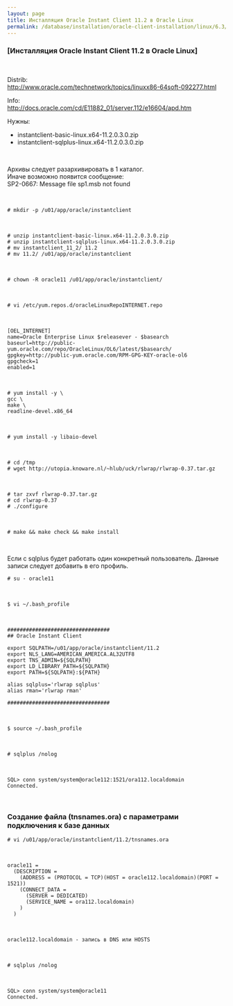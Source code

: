 ```yaml
---
layout: page
title: Инсталляция Oracle Instant Client 11.2 в Oracle Linux
permalink: /database/installation/oracle-client-installation/linux/6.3/oracle/11.2/
---
```


### [Инсталляция Oracle Instant Client 11.2 в Oracle Linux]

<br/>

Distrib:<br/>
http://www.oracle.com/technetwork/topics/linuxx86-64soft-092277.html

Info:<br/>
http://docs.oracle.com/cd/E11882_01/server.112/e16604/apd.htm


Нужны:

<ul>
	<li>instantclient-basic-linux.x64-11.2.0.3.0.zip</li>
	<li>instantclient-sqlplus-linux.x64-11.2.0.3.0.zip</li>
</ul>


<br/>

Архивы следует разархивировать в 1 каталог.<br/>
Иначе возможно появится сообщение:<br/>
SP2-0667: Message file sp1<lang>.msb not found<br/>


<br/>

	# mkdir -p /u01/app/oracle/instantclient

<br/>

	# unzip instantclient-basic-linux.x64-11.2.0.3.0.zip
	# unzip instantclient-sqlplus-linux.x64-11.2.0.3.0.zip
	# mv instantclient_11_2/ 11.2
	# mv 11.2/ /u01/app/oracle/instantclient

<br/>

	# chown -R oracle11 /u01/app/oracle/instantclient/

<br/>


	# vi /etc/yum.repos.d/oracleLinuxRepoINTERNET.repo

<br/>

	[OEL_INTERNET]
	name=Oracle Enterprise Linux $releasever - $basearch
	baseurl=http://public-yum.oracle.com/repo/OracleLinux/OL6/latest/$basearch/
	gpgkey=http://public-yum.oracle.com/RPM-GPG-KEY-oracle-ol6
	gpgcheck=1
	enabled=1


<br/>

	# yum install -y \
	gcc \
	make \
	readline-devel.x86_64

<br/>

	# yum install -y libaio-devel

<br/>


	# cd /tmp
	# wget http://utopia.knoware.nl/~hlub/uck/rlwrap/rlwrap-0.37.tar.gz

<br/>

	# tar zxvf rlwrap-0.37.tar.gz
	# cd rlwrap-0.37
	# ./configure

<br/>

	# make && make check && make install

<br/>


Если с sqlplus будет работать один конкретный пользователь. Данные записи следует добавить в его профиль.

	# su - oracle11

<br/>


	$ vi ~/.bash_profile


<br/>


	#################################
	## Oracle Instant Client

	export SQLPATH=/u01/app/oracle/instantclient/11.2
	export NLS_LANG=AMERICAN_AMERICA.AL32UTF8
	export TNS_ADMIN=${SQLPATH}
	export LD_LIBRARY_PATH=${SQLPATH}
	export PATH=${SQLPATH}:${PATH}

	alias sqlplus='rlwrap sqlplus'
	alias rman='rlwrap rman'

	#################################


<br/>

	$ source ~/.bash_profile

<br/>


	# sqlplus /nolog

<br/>

	SQL> conn system/system@oracle112:1521/ora112.localdomain
	Connected.


<br/>

### Создание файла (tnsnames.ora) с параметрами подключения к базе данных


	# vi /u01/app/oracle/instantclient/11.2/tnsnames.ora

<br/>

	oracle11 =
	  (DESCRIPTION =
	    (ADDRESS = (PROTOCOL = TCP)(HOST = oracle112.localdomain)(PORT = 1521))
	    (CONNECT_DATA =
	      (SERVER = DEDICATED)
	      (SERVICE_NAME = ora112.localdomain)
	    )
	  )

<br/>

<code>oracle112.localdomain - запись в DNS или HOSTS</code>

<br/>

	# sqlplus /nolog

<br/>

	SQL> conn system/system@oracle11
	Connected.
